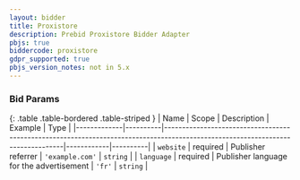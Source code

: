 ```yaml
---
layout: bidder
title: Proxistore
description: Prebid Proxistore Bidder Adapter
pbjs: true
biddercode: proxistore
gdpr_supported: true
pbjs_version_notes: not in 5.x
---
```



### Bid Params

{: .table .table-bordered .table-striped }
| Name        | Scope    | Description                                                                                                                    | Example    | Type     |
|-------------|----------|--------------------------------------------------------------------------------------------------------------------------------|------------|----------|
| `website`    | required | Publisher  referrer                                                                                                  | `'example.com'` | `string` |
| `language` | required | Publisher language for the advertisement | `'fr'`   | `string` |
